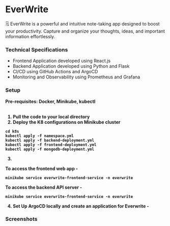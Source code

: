 # EverWrite

🗒 EverWrite is a powerful and intuitive note-taking app designed to boost your productivity. Capture and organize your thoughts, ideas, and important information effortlessly.

### Technical Specifications
- Frontend Application developed using React.js
- Backend Application developed using Python and Flask
- CI/CD using GitHub Actions and ArgoCD
- Monitoring and Observability using Prometheus and Grafana

### Setup 
<b>Pre-requisites: Docker, Minikube, kubectl <b> <br><br>
1. Pull the code to your local directory
2. Deploy the K8 configurations on Minikube cluster
```
cd k8s
kubectl apply -f namespace.yml
kubectl apply -f backend-deployment.yml
kubectl apply -f frontend-deployment.yml
kubectl apply -f mongodb-deployment.yml
```
3.
To access the frontend web app  -
```
minikube service everwrite-frontend-service -n everwrite
```

To access the backend API server  -
```
minikube service everwrite-frontend-service -n everwrite
```

4. Set Up ArgoCD locally and create an application for Everwrite -


### Screenshots

